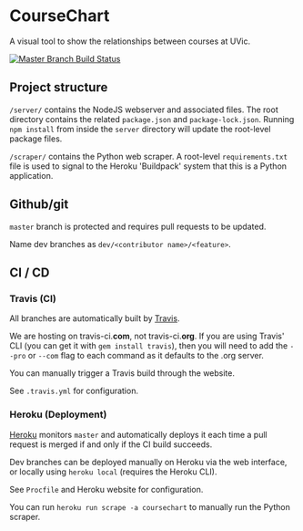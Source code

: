 # CourseChart
A visual tool to show the relationships between courses at UVic.

[![Master Branch Build Status](https://travis-ci.com/jkirkwin/CourseChart.svg?branch=master)](https://travis-ci.com/jkirkwin/CourseChart)

## Project structure
`/server/` contains the NodeJS webserver and associated files. The root directory contains the related `package.json` and `package-lock.json`. Running `npm install` from inside the `server` directory will update the root-level package files. 

`/scraper/` contains the Python web scraper. A root-level `requirements.txt` file is used to signal to the Heroku 'Buildpack' system that this is a Python application.

## Github/git
`master` branch is protected and requires pull requests to be updated.

Name dev branches as `dev/<contributor name>/<feature>`.

## CI / CD

### Travis (CI)
All branches are automatically built by [Travis](travis-ci.com). 

We are hosting on travis-ci.__com__, not travis-ci.__org__. If you are using Travis' CLI (you can get it with `gem install travis`), then you will need to add the `--pro` or `--com` flag to each command as it defaults to the .org server.

You can manually trigger a Travis build through the website. 

See `.travis.yml` for configuration.

### Heroku (Deployment)
[Heroku](https://dashboard.heroku.com/apps/coursechart) monitors `master` and automatically deploys it each time a pull request is merged if and only if the CI build succeeds. 

Dev branches can be deployed manually on Heroku via the web interface, or locally using `heroku local` (requires the Heroku CLI).

See `Procfile` and Heroku website for configuration.

You can run `heroku run scrape -a coursechart` to manually run the Python scraper.
